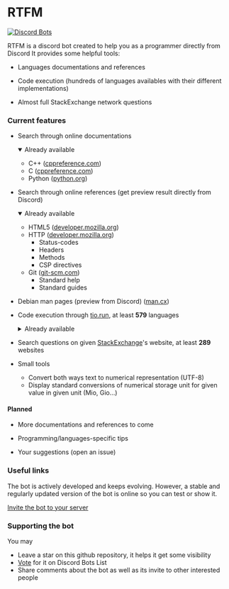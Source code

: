 # RTFM

[![Discord Bots](https://discordbots.org/api/widget/495914599531675648.svg)](https://discordbots.org/bot/495914599531675648)

RTFM is a discord bot created to help you as a programmer directly from Discord
It provides some helpful tools:
- Languages documentations and references
  
- Code execution (hundreds of languages availables with their different implementations)
  
- Almost full StackExchange network questions

### Current features

- Search through online documentations
  <details open>
  <summary>Already available</summary>
    
  + C++ ([cppreference.com](https://en.cppreference.com/))
  + C ([cppreference.com](https://en.cppreference.com/))
  + Python ([python.org](https://python.org))

  </details>

- Search through online references (get preview result directly from Discord)
  <details open>
  <summary>Already available</summary>

  + HTML5 ([developer.mozilla.org](https://developer.mozilla.org))
  + HTTP ([developer.mozilla.org](https://developer.mozilla.org))
    + Status-codes
    + Headers
    + Methods
    + CSP directives
  + Git ([git-scm.com](https://git-scm.com/docs))
    + Standard help
    + Standard guides

  </details>

- Debian man pages (preview from Discord) ([man.cx](https://man.cx/))
  
- Code execution through [tio.run](https://tio.run), at least **579** languages
  <details>
  <summary>Already available</summary>

  `05ab1e`, `2dfuck`, `2sable`, `3var`, `4`, `7`, `99`, `a-pear-tree`, `accbb`, `aceto`, `actually`, `ada-gnat`, `adapt`, `addpp`, `adjust`, `agda`, `agony`, `ahead`, `aheui`, `algol68g`, `alice`, `alice-bob`, `aliceml`, `alphabeta`, `alphuck`, `alumin`, `ante`, `anyfix`, `apl-dyalog`, `apl-dyalog-classic`, `apl-dyalog-extended`, `apl-dzaima`, `apl-ngn`, `appleseed`, `arble`, `archway`, `archway2`, `arcyou`, `arnoldc`, `asciidots`, `asperix`, `assembly-as`, `assembly-fasm`, `assembly-gcc`, `assembly-jwasm`, `assembly-nasm`, `attache`, `aubergine`, `awk`, `axo`, `backhand`, `bash`, `bc`, `beam`, `bean`, `beanshell`, `beatnik`, `beeswax`, `befunge`, `befunge-93-fbbi`, `befunge-93-mtfi`, `befunge-93-pyfunge`, `befunge-96-mtfi`, `befunge-97-mtfi`, `befunge-98`, `befunge-98-pyfunge`, `bit`, `bitbitjump`, `bitchanger`, `bitcycle`, `bitwise`, `blak`, `blc`, `boo`, `boolfuck`, `bosh`, `brachylog`, `brachylog2`, `braille`, `brain-flak`, `brainbash`, `brainbool`, `brainflump`, `brainfuck`, `braingolf`, `brainhack`, `brat`, `brian-chuck`, `broccoli`, `bubblegum`, `bwfuckery`, `c-clang`, `c-gcc`, `c-tcc`, `canvas`, `cardinal`, `carol-dave`, `carrot`, `cauliflower`, `ceres`, `ceylon`, `chain`, `changeling`, `chapel`, `charcoal`, `charm`, `check`, `checkedc`, `cheddar`, `chef`, `chip`, `cil-mono`, `cinnamon-gum`, `cixl`, `cjam`, `clean`, `clips`, `clisp`, `clojure`, `cobol-gnu`, `cobra`, `coconut`, `coffeescript`, `coffeescript2`, `commata`, `commentator`, `commercial`, `condit`, `convex`, `cood`, `corea`, `cow`, `cpp-clang`, `cpp-gcc`, `cquents`, `crayon`, `cryptol`, `crystal`, `cs-core`, `cs-csc`, `cs-csi`, `cs-mono`, `cs-mono-shell`, `csl`, `cubically`, `cubix`, `curry-pakcs`, `curry-sloth`, `cy`, `d`, `d2`, `dafny`, `dart`, `dash`, `dc`, `deadfish-`, `decimal`, `delimit`, `deorst`, `detour`, `dirty`, `dobela`, `dodos`, `dreaderef`, `dscript`, `dstack`, `dyvil`, `eacal`, `ec`, `ecpp-c`, `ecpp-cpp`, `ed`, `egel`, `element`, `elf`, `elixir`, `elvm-ir`, `emacs-lisp`, `emmental`, `emoji`, `emoji-gramming`, `emojicode`, `emojicode6`, `emotifuck`, `emotinomicon`, `enlist`, `erlang-escript`, `es`, `eta`, `euphoria3`, `euphoria4`, `evil`, `explode`, `extrac`, `face`, `factor`, `fantom`, `felix`, `fernando`, `feu`, `fimpp`, `fish`, `fish-shell`, `fission`, `fission2`, `flipbit`, `flobnar`, `foam`, `focal`, `foo`, `forked`, `forte`, `forth-gforth`, `fortran-gfortran`, `fourier`, `fractran`, `fs-core`, `fs-mono`, `fueue`, `funciton`, `functoid`, `funky`, `funky2`, `fynyl`, `gaia`, `gaotpp`, `gap`, `gema`, `geo`, `glypho`, `glypho-shorthand`, `gnuplot`, `go`, `golfish`, `golfscript`, `grass`, `grime`, `groovy`, `gs2`, `gwion`, `hades`, `haskell`, `haskell-gofer`, `haskell-hugs`, `haskell-literate`, `hasm`, `haxe`, `haystack`, `hbcht`, `hdbf`, `hexagony`, `hodor`, `homespring`, `hspal`, `huginn`, `husk`, `hy`, `i`, `icon`, `idris`, `incident`, `intercal`, `io`, `j`, `j-uby`, `jael`, `japt`, `java-jdk`, `java-openjdk`, `javascript-babel-node`, `javascript-node`, `javascript-spidermonkey`, `jelly`, `jellyfish`, `joy`, `jq`, `julia`, `julia1x`, `julia5`, `julia6`, `julia7`, `jx`, `k-kona`, `k-ngn`, `k-ok`, `kavod`, `klein`, `kotlin`, `ksh`, `labyrinth`, `lean`, `lily`, `llvm`, `lmbm`, `lnusp`, `locksmith`, `logicode`, `lolcode`, `lost`, `lower`, `lua`, `ly`, `m`, `m4`, `machinecode`, `make`, `malbolge`, `mamba`, `mariolang`, `mascarpone`, `mathematica`, `mathgolf`, `mathics`, `matl`, `maverick`, `maxima`, `maybelater`, `memory-gap`, `milky-way`, `minimal-2d`, `miniml`, `minkolang`, `mirror`, `momema`, `monkeys`, `moonscript`, `moorhens`, `mornington-crescent`, `mouse`, `mouse2002`, `mouse83`, `mu6`, `mumps`, `my`, `my-basic`, `nameless`, `neim`, `neutrino`, `nhohnhehr`, `nial`, `nim`, `no`, `noether`, `nqt`, `ntfjc`, `numberwang`, `oasis`, `object-pascal-fpc`, `objective-c-clang`, `objective-c-gcc`, `ocaml`, `occam-pi`, `octave`, `ohm`, `ohm2`, `oml`, `ooocode`, `ork`, `orst`, `osabie`, `osh`, `pain-flak`, `paradoc`, `parenthetic`, `pari-gp`, `pascal-fpc`, `path`, `pbrain`, `perl5`, `perl6`, `phoenix`, `phooey`, `php`, `physica`, `picolisp`, `piet`, `pike`, `pilot-rpilot`, `pingpong`, `pip`, `pixiedust`, `pl`, `pony`, `positron`, `postl`, `postscript-xpost`, `powershell`, `powershell-core`, `prelude`, `premier`, `preproc`, `prolog-ciao`, `prolog-swi`, `proton`, `proton2`, `pure`, `purescript`, `purple`, `pushy`, `puzzlang`, `pyke`, `pylons`, `pyn-tree`, `pyon`, `pyramid-scheme`, `pyt`, `pyth`, `python1`, `python2`, `python2-cython`, `python2-iron`, `python2-jython`, `python2-pypy`, `python3`, `python3-cython`, `python3-stackless`, `qqq`, `qs-core`, `quadr`, `quadrefunge-97-mtfi`, `quads`, `quarterstaff`, `quintefunge-97-mtfi`, `r`, `racket`, `rad`, `rail`, `random-brainfuck`, `rapira`, `reason`, `recursiva`, `red`, `reng`, `reregex`, `reticular`, `retina`, `retina1`, `rexx`, `rk`, `roda`, `roop`, `rotor`, `rprogn`, `rprogn-2`, `ruby`, `runic`, `rust`, `rutger`, `sad-flak`, `sakura`, `sbf`, `scala`, `scheme-chez`, `scheme-chicken`, `scheme-gambit`, `scheme-guile`, `sed`, `sed-gnu`, `seed`, `septefunge-97-mtfi`, `seriously`, `sesos`, `set`, `sexefunge-97-mtfi`, `sfk`, `shapescript`, `shnap`, `shortc`, `shove`, `shp`, `shtriped`, `sidef`, `silberjoder`, `silos`, `simplefunge`, `simplestack`, `simula`, `sisal`, `sisi`, `slashes`, `smbf`, `sml-mlton`, `smol`, `snails`, `snobol4`, `snowman`, `snusp`, `snusp-bloated`, `snuspi`, `somme`, `spaced`, `spim`, `spl`, `sqlite`, `squirrel`, `stackcats`, `stacked`, `starry`, `stax`, `stencil`, `stones`, `str`, `straw`, `subskin`, `sumerian`, `surface`, `swap`, `swift4`, `symbolic-python`, `syms`, `taco`, `tampio`, `tampioi`, `tapebagel`, `taxi`, `tcl`, `tcsh`, `templat`, `templates`, `thing`, `threead`, `thue`, `thutu`, `tidy`, `tincan`, `tinybf`, `tinylisp`, `tir`, `tis`, `transcript`, `trefunge-97-mtfi`, `trefunge-98-pyfunge`, `triangular`, `triangularity`, `trigger`, `trumpscript`, `turtled`, `typescript`, `ubasic`, `underload`, `unefunge-97-mtfi`, `unefunge-98-pyfunge`, `unicat`, `unlambda`, `uno`, `unreadable`, `v`, `v-fmota`, `vala`, `var`, `vb-core`, `verbosity`, `visual-basic-net-mono`, `visual-basic-net-vbc`, `vitsy`, `vsl`, `whirl`, `whispers`, `whispers2`, `whitespace`, `width`, `wierd`, `wise`, `woefully`, `wren`, `wsf`, `wumpus`, `xeec`, `xeraph`, `yaball`, `yabasic`, `yash`, `ybc`, `yup`, `z80golf`, `zephyr`, `zig`, `zkl`, `zsh`
  
  </details>
  
- Search questions on given [StackExchange](https://stackexchange.com/)'s website, at least **289** websites
  
- Small tools
  - Convert both ways text to numerical representation (UTF-8)
  - Display standard conversions of numerical storage unit for given value in given unit (Mio, Gio...)

#### Planned
- More documentations and references to come
  
- Programming/languages-specific tips
  
- Your suggestions (open an issue)

### Useful links
The bot is actively developed and keeps evolving. However, a stable and regularly updated version of the bot is online
so you can test or show it.

[Invite the bot to your server](https://discordapp.com/api/oauth2/authorize?client_id=495914599531675648&permissions=108514369&scope=bot)

### Supporting the bot
You may

- Leave a star on this github repository, it helps it get some visibility
- [Vote](https://discordbots.org/bot/495914599531675648/vote) for it on Discord Bots List
- Share comments about the bot as well as its invite to other interested people
